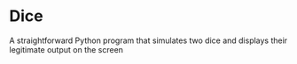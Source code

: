 # Dice
A straightforward Python program that simulates two dice and displays their legitimate output on the screen

